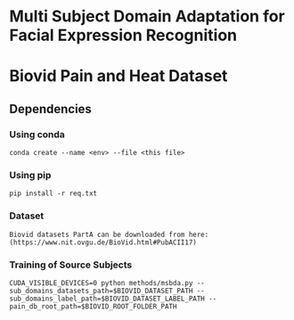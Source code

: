 # Multi Subject Domain Adaptation for Facial Expression Recognition 
# Biovid Pain and Heat Dataset

## Dependencies


### Using conda

```
conda create --name <env> --file <this file>
```


### Using pip

```
pip install -r req.txt
```


### Dataset

```
Biovid datasets PartA can be downloaded from here: (https://www.nit.ovgu.de/BioVid.html#PubACII17)
```

### Training of Source Subjects

```
CUDA_VISIBLE_DEVICES=0 python methods/msbda.py --sub_domains_datasets_path=$BIOVID_DATASET_PATH --sub_domains_label_path=$BIOVID_DATASET_LABEL_PATH --pain_db_root_path=$BIOVID_ROOT_FOLDER_PATH
```
